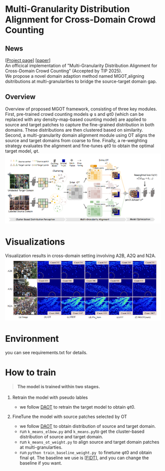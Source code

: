 
# Multi-Granularity Distribution Alignment for Cross-Domain Crowd Counting
## News
[[Project page](https://github.com/HopooLinZ/MGOT)] [[paper]()]   
An officical implementation of "Multi-Granularity Distribution Alignment for Cross-Domain Crowd Counting" (Accepted by TIP 2025).   
We propose a novel domain adaption method named MGOT,aligning dsitributions at multi-granularities to bridge the source-target domain gap.
## Overview
Overview of proposed MGOT framework, consisting of three key modules. First, pre-trained crowd counting models φ
s and φt0 (which can be replaced with any density-map-based counting model) are applied to source and target patches to capture the fine-grained distribution in both domains. These distributions are then clustered based on similarity. Second, a multi-granularity domain alignment module using OT aligns the source and target domains from coarse to fine. Finally, a re-weighting strategy evaluates the alignment and fine-tunes φt0 to obtain the optimal target model, φt.
![vis](./image/overview.png)
# Visualizations
Visualization results in cross-domain setting involving A2B, A2Q and N2A.
![vis](./image/visualization.png)
# Environment
  you can see requirements.txt for details.


# How to train

> #### The model is trained within two stages. 
1. Retrain the model with pseudo lables
    + we follow [DAOT](https://github.com/HopooLinZ/DAOT) to retrain the target model to obtain φt0.


2. FineTune the model with source patches selected by OT
    +  we follow [DAOT](https://github.com/HopooLinZ/DAOT) to obtain distribution of source and target domain.
    +  run `k_means_elbow.py` and `k_means.py`to get the cluster-based distribution of source and target domain. 
    +  run `k_means_ot_weight.py` to align source and target domain patches at multi-granularties.
    +  run `python train_baseline_weight.py `to finetune φt0 and obtain final φt. The baseline we use is [[FIDT](https://github.com/dk-liang/FIDTM)], and you can change the baseline if you want.









